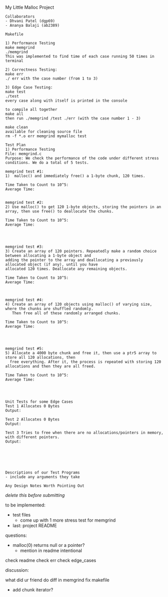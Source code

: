 My Little Malloc Project

    Collaborators
    - Dhvani Patel (dgp69)
    - Ananya Balaji (ab2389)

    Makefile

    1) Performance Testing
    make memgrind
    ./memgrind
    This was implemented to find time of each case running 50 times in terminal

    2) Correctness Testing:
    make err
    ./ err with the case number (from 1 to 3)

    3) Edge Case Testing:
    make test
    ./test
    every case along with itself is printed in the console 

    to compile all together
    make all
    then run ./memgrind /test ./err (with the case number 1 - 3)

    make clean
    available for cleaning source file 
    rm -f *.o err memgrind mymalloc test

    Test Plan
    1) Performance Testing
    File: memgrind.c
    Purpose: We check the performance of the code under different stress conditions. We do a total of 5 tests.

    memgrind test #1:
    1)  malloc() and immediately free() a 1-byte chunk, 120 times.

    Time Taken to Count to 10^5:
    Average Time:


    memgrind test #2:
    2) Use malloc() to get 120 1-byte objects, storing the pointers in an array, then use free() to deallocate the chunks.

    Time Taken to Count to 10^5:
    Average Time:




    memgrind test #3:
    3) Create an array of 120 pointers. Repeatedly make a random choice between allocating a 1-byte object and 
    adding the pointer to the array and deallocating a previously allocated object (if any), until you have 
    allocated 120 times. Deallocate any remaining objects.

    Time Taken to Count to 10^5:
    Average Time:



    memgrind test #4:
    4) Create an array of 120 objects using malloc() of varying size, where the chunks are shuffled randomly. 
       Then free all of these randomly arranged chunks.

    Time Taken to Count to 10^5:
    Average Time:




    memgrind test #5:
    5) Allocate a 4000 byte chunk and free it, then use a ptr5 array to store all 120 allocations, then
      free everything. After it, the process is repeated with storing 120 allocations and then they are all freed.

    Time Taken to Count to 10^5:
    Average Time:




    Unit Tests for some Edge Cases
    Test 1 Allocates 0 Bytes
    Output:

    Test 2 Allocates 0 Bytes
    Output:

    Test 3 Tries to free when there are no allocations/pointers in memory, with different pointers.
    Output:






    Descriptions of our Test Programs
    - include any arguments they take

    Any Design Notes Worth Pointing Out







*delete this before submitting*

to be implemented:
- test files
    - come up with 1 more stress test for memgrind
- last: project README



questions:
- malloc(0) returns null or a pointer?
    - mention in readme intentional


check readme
check err
check edge_cases

discussion:

what did ur friend do diff in memgrind
fix makefile
  - add chunk iterator?
